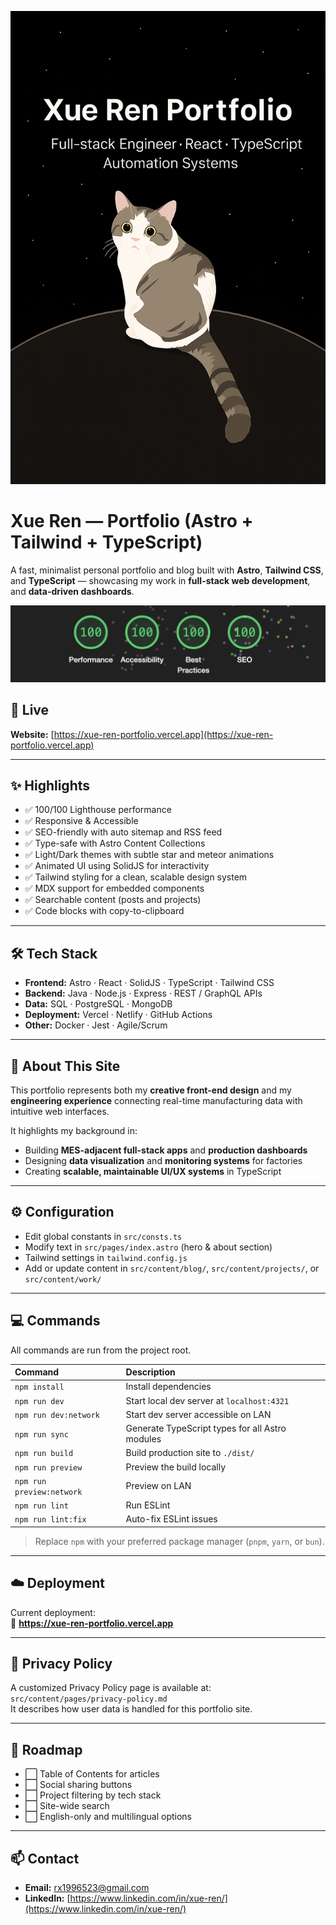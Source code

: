 ![Astro Sphere Lighthouse Score](img.png)

# Xue Ren — Portfolio (Astro + Tailwind + TypeScript)

A fast, minimalist personal portfolio and blog built with **Astro**, **Tailwind CSS**, and **TypeScript** — showcasing my work in **full-stack web development**, and **data-driven dashboards**.

![Lighthouse Score](_lighthouse.png)

## 🚀 Live

**Website:** [https://xue-ren-portfolio.vercel.app](https://xue-ren-portfolio.vercel.app)

---

## ✨ Highlights

- ✅ 100/100 Lighthouse performance
- ✅ Responsive & Accessible
- ✅ SEO-friendly with auto sitemap and RSS feed
- ✅ Type-safe with Astro Content Collections
- ✅ Light/Dark themes with subtle star and meteor animations
- ✅ Animated UI using SolidJS for interactivity
- ✅ Tailwind styling for a clean, scalable design system
- ✅ MDX support for embedded components
- ✅ Searchable content (posts and projects)
- ✅ Code blocks with copy-to-clipboard

---

## 🛠 Tech Stack

- **Frontend:** Astro · React · SolidJS · TypeScript · Tailwind CSS
- **Backend:** Java · Node.js · Express · REST / GraphQL APIs
- **Data:** SQL · PostgreSQL · MongoDB
- **Deployment:** Vercel · Netlify · GitHub Actions
- **Other:** Docker · Jest · Agile/Scrum

---

## 💼 About This Site

This portfolio represents both my **creative front-end design** and my **engineering experience** connecting real-time manufacturing data with intuitive web interfaces.

It highlights my background in:
- Building **MES-adjacent full-stack apps** and **production dashboards**
- Designing **data visualization** and **monitoring systems** for factories
- Creating **scalable, maintainable UI/UX systems** in TypeScript


---

## ⚙️ Configuration

- Edit global constants in `src/consts.ts`
- Modify text in `src/pages/index.astro` (hero & about section)
- Tailwind settings in `tailwind.config.js`
- Add or update content in `src/content/blog/`, `src/content/projects/`, or `src/content/work/`

---

## 💻 Commands

All commands are run from the project root.

| Command                   | Description |
| :------------------------ | :----------- |
| `npm install`             | Install dependencies |
| `npm run dev`             | Start local dev server at `localhost:4321` |
| `npm run dev:network`     | Start dev server accessible on LAN |
| `npm run sync`            | Generate TypeScript types for all Astro modules |
| `npm run build`           | Build production site to `./dist/` |
| `npm run preview`         | Preview the build locally |
| `npm run preview:network` | Preview on LAN |
| `npm run lint`            | Run ESLint |
| `npm run lint:fix`        | Auto-fix ESLint issues |

> Replace `npm` with your preferred package manager (`pnpm`, `yarn`, or `bun`).

---

## ☁️ Deployment
Current deployment:  
🔗 **https://xue-ren-portfolio.vercel.app**

---

## 🔐 Privacy Policy

A customized Privacy Policy page is available at:  
`src/content/pages/privacy-policy.md`  
It describes how user data is handled for this portfolio site.

---

## 🧭 Roadmap

- ⬜ Table of Contents for articles
- ⬜ Social sharing buttons
- ⬜ Project filtering by tech stack
- ⬜ Site-wide search
- ⬜ English-only and multilingual options

---

## 📫 Contact

- **Email:** [rx1996523@gmail.com](mailto:rx1996523@gmail.com)
- **LinkedIn:** [https://www.linkedin.com/in/xue-ren/](https://www.linkedin.com/in/xue-ren/)


